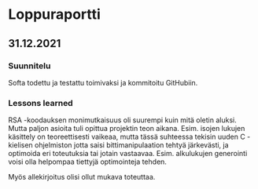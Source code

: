 # Loppuraportti

## 31.12.2021

### Suunnitelu

Softa todettu ja testattu toimivaksi ja kommitoitu GitHubiin.

### Lessons learned

RSA -koodauksen monimutkaisuus oli suurempi kuin mitä oletin aluksi. Mutta paljon
asioita tuli opittua projektin teon aikana. Esim. isojen lukujen käsittely on
teoreettisesti vaikeaa, mutta tässä suhteessa tekisin uuden C -kielisen ohjelmiston
jotta saisi bittimanipulaation tehtyä järkevästi, ja optimoida eri toteutuksia tai
jotain vastaavaa. Esim. alkulukujen generointi voisi olla helpompaa tiettyjä
optimointeja tehden.

Myös allekirjoitus olisi ollut mukava toteuttaa.

